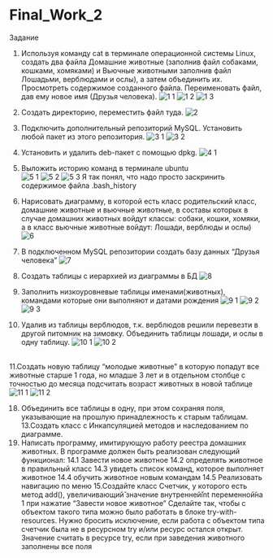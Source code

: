 # Final_Work_2

Задание
1. Используя команду cat в терминале операционной системы Linux, создать
два файла Домашние животные (заполнив файл собаками, кошками,
хомяками) и Вьючные животными заполнив файл Лошадьми, верблюдами и
ослы), а затем объединить их. Просмотреть содержимое созданного файла.
Переименовать файл, дав ему новое имя (Друзья человека).
![1 1](https://github.com/IoganKrauzer/Final_Work_2/assets/130405621/e606f783-9d73-4a64-901b-f6b187d2e754)
![1 2](https://github.com/IoganKrauzer/Final_Work_2/assets/130405621/f263f7a9-71c0-4063-8859-2ca66b8f2a0e)
![1 3](https://github.com/IoganKrauzer/Final_Work_2/assets/130405621/59c779f0-1e2f-4495-85e3-6874617ac4c8)
3. Создать директорию, переместить файл туда.
![2](https://github.com/IoganKrauzer/Final_Work_2/assets/130405621/4f2b7cce-c5ec-41f4-938b-2455231606c9)
4. Подключить дополнительный репозиторий MySQL. Установить любой пакет
из этого репозитория.
![3 1](https://github.com/IoganKrauzer/Final_Work_2/assets/130405621/ed207129-b9a9-450f-8d66-22bd978c5d7a)
![3 2](https://github.com/IoganKrauzer/Final_Work_2/assets/130405621/0cb238c5-d8fe-4d4a-a2b7-733246018c15)
6. Установить и удалить deb-пакет с помощью dpkg.
![4 1](https://github.com/IoganKrauzer/Final_Work_2/assets/130405621/4ab7a65d-e8ba-401d-ad0a-6b902bf6b6fc)

7. Выложить историю команд в терминале ubuntu <br />
![5 1](https://github.com/IoganKrauzer/Final_Work_2/assets/130405621/94bf9418-b8f0-4e71-a473-bff2a8e67a68)
![5 2](https://github.com/IoganKrauzer/Final_Work_2/assets/130405621/cf62c025-a364-4d39-b51b-fb7ddf224ab8)
![5 3](https://github.com/IoganKrauzer/Final_Work_2/assets/130405621/bead2c38-bb56-41df-a07e-c39eea9d2be2)
Я так понял, что надо просто заскринить содержимое файла .bash_history
9. Нарисовать диаграмму, в которой есть класс родительский класс, домашние
животные и вьючные животные, в составы которых в случае домашних
животных войдут классы: собаки, кошки, хомяки, а в класс вьючные животные
войдут: Лошади, верблюды и ослы)
![6](https://github.com/IoganKrauzer/Final_Work_2/assets/130405621/cd406da0-ea36-4d02-8463-7711b9e2b5ff)
11. В подключенном MySQL репозитории создать базу данных “Друзья
человека”
![7](https://github.com/IoganKrauzer/Final_Work_2/assets/130405621/e6ffe373-fbbe-4241-be34-8e89357dab8e)
13. Создать таблицы с иерархией из диаграммы в БД
![8](https://github.com/IoganKrauzer/Final_Work_2/assets/130405621/ec59da7d-c7e1-4304-abd2-cef2de6f965f)

15. Заполнить низкоуровневые таблицы именами(животных), командами
которые они выполняют и датами рождения
![9 1](https://github.com/IoganKrauzer/Final_Work_2/assets/130405621/f9e68887-d062-42cb-8abc-9c6b44c0b702)
![9 2](https://github.com/IoganKrauzer/Final_Work_2/assets/130405621/28e94425-01ed-42e4-8be4-a72f868320c0)
![9 3](https://github.com/IoganKrauzer/Final_Work_2/assets/130405621/2bcb0b94-5ebf-4466-a0fe-c8e45d6622a3)

17. Удалив из таблицы верблюдов, т.к. верблюдов решили перевезти в другой
питомник на зимовку. Объединить таблицы лошади, и ослы в одну таблицу.
![10 1](https://github.com/IoganKrauzer/Final_Work_2/assets/130405621/5f08b01a-8dd9-49ec-86cd-5bc236896a16)
![10 2](https://github.com/IoganKrauzer/Final_Work_2/assets/130405621/aa4caf9a-76b1-4911-81fb-1cc70aec8cf0)

<br />11.Создать новую таблицу “молодые животные” в которую попадут все
животные старше 1 года, но младше 3 лет и в отдельном столбце с точностью
до месяца подсчитать возраст животных в новой таблице
![11 1](https://github.com/IoganKrauzer/Final_Work_2/assets/130405621/1f1fe5e4-f9c3-437f-850d-64098cfd937d)
![11 2](https://github.com/IoganKrauzer/Final_Work_2/assets/130405621/b21ad180-ecd8-4642-b15a-b5486faa429c)

18. Объединить все таблицы в одну, при этом сохраняя поля, указывающие на
прошлую принадлежность к старым таблицам.
13.Создать класс с Инкапсуляцией методов и наследованием по диаграмме.
19. Написать программу, имитирующую работу реестра домашних животных.
В программе должен быть реализован следующий функционал:
14.1 Завести новое животное
14.2 определять животное в правильный класс
14.3 увидеть список команд, которое выполняет животное
14.4 обучить животное новым командам
14.5 Реализовать навигацию по меню
15.Создайте класс Счетчик, у которого есть метод add(), увеличивающий̆
значение внутренней̆int переменной̆на 1 при нажатие “Завести новое
животное” Сделайте так, чтобы с объектом такого типа можно было работать в
блоке try-with-resources. Нужно бросить исключение, если работа с объектом
типа счетчик была не в ресурсном try и/или ресурс остался открыт. Значение
считать в ресурсе try, если при заведения животного заполнены все поля
